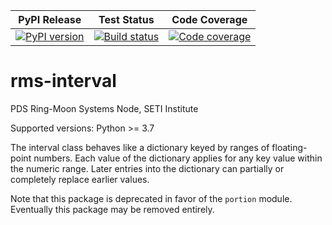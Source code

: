 | PyPI Release | Test Status | Code Coverage |
| ------------ | ----------- | ------------- |
| [![PyPI version](https://badge.fury.io/py/rms-interval.svg)](https://badge.fury.io/py/rms-interval) | [![Build status](https://img.shields.io/github/actions/workflow/status/SETI/rms-interval/run-tests.yml?branch=main)](https://github.com/SETI/rms-interval/actions) | [![Code coverage](https://img.shields.io/codecov/c/github/SETI/rms-interval/main?logo=codecov)](https://codecov.io/gh/SETI/rms-interval) |

# rms-interval

PDS Ring-Moon Systems Node, SETI Institute

Supported versions: Python >= 3.7

The interval class behaves like a dictionary keyed by ranges of
floating-point numbers. Each value of the dictionary applies for any key
value within the numeric range. Later entries into the dictionary can
partially or completely replace earlier values.

Note that this package is deprecated in favor of the `portion` module.
Eventually this package may be removed entirely.
